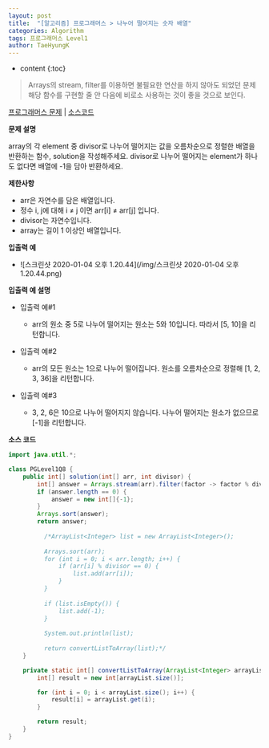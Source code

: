 ```yaml
---
layout: post
title:  "[알고리즘] 프로그래머스 > 나누어 떨어지는 숫자 배열"
categories: Algorithm
tags: 프로그래머스 Level1
author: TaeHyungK
---
```


* content
{:toc}

> Arrays의 stream, filter를 이용하면 불필요한 연산을 하지 않아도 되었던 문제
> 해당 함수를 구현할 줄 안 다음에 비로소 사용하는 것이 좋을 것으로 보인다.

[프로그래머스 문제](https://programmers.co.kr/learn/courses/30/lessons/12910) | [소스코드](https://github.com/TaeHyungK/algorithm/blob/master/src/programmers/level1/PGLevel1Q8.java)

**문제 설명**

  array의 각 element 중 divisor로 나누어 떨어지는 값을 오름차순으로 정렬한 배열을 반환하는 함수, solution을 작성해주세요.
  divisor로 나누어 떨어지는 element가 하나도 없다면 배열에 -1을 담아 반환하세요.

**제한사항**

 - arr은 자연수를 담은 배열입니다.
 - 정수 i, j에 대해 i ≠ j 이면 arr[i] ≠ arr[j] 입니다.
 - divisor는 자연수입니다.
 - array는 길이 1 이상인 배열입니다.

**입출력 예**
- ![스크린샷 2020-01-04 오후 1.20.44](/img/스크린샷 2020-01-04 오후 1.20.44.png)

**입출력 예 설명**

- 입출력 예#1
  - arr의 원소 중 5로 나누어 떨어지는 원소는 5와 10입니다. 따라서 [5, 10]을 리턴합니다.

- 입출력 예#2
  - arr의 모든 원소는 1으로 나누어 떨어집니다. 원소를 오름차순으로 정렬해 [1, 2, 3, 36]을 리턴합니다.

- 입출력 예#3
  - 3, 2, 6은 10으로 나누어 떨어지지 않습니다. 나누어 떨어지는 원소가 없으므로 [-1]을 리턴합니다.

**소스 코드**

```java
import java.util.*;

class PGLevel1Q8 {
    public int[] solution(int[] arr, int divisor) {
        int[] answer = Arrays.stream(arr).filter(factor -> factor % divisor == 0).toArray();
        if (answer.length == 0) {
            answer = new int[]{-1};
        }
        Arrays.sort(answer);
        return answer;
		
	      /*ArrayList<Integer> list = new ArrayList<Integer>();
	      
	      Arrays.sort(arr);
	      for (int i = 0; i < arr.length; i++) {
	    	  if (arr[i] % divisor == 0) {
	    		  list.add(arr[i]);
	    	  }
	      }
	      
	      if (list.isEmpty()) { 
	    	  list.add(-1);
	      }
	      
	      System.out.println(list);
	      
	      return convertListToArray(list);*/
    }

    private static int[] convertListToArray(ArrayList<Integer> arrayList) {
        int[] result = new int[arrayList.size()];

        for (int i = 0; i < arrayList.size(); i++) {
            result[i] = arrayList.get(i);
        }

        return result;
    }
}

```